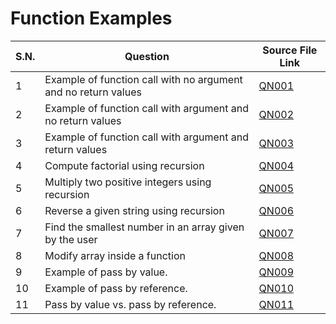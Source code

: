 # Function Examples

| S.N. | Question                                                       | Source File Link |
| ---- | -------------------------------------------------------------- | ---------------- |
| 1    | Example of function call with no argument and no return values | [QN001](QN001.c) |
| 2    | Example of function call with argument and no return values    | [QN002](QN002.c) |
| 3    | Example of function call with argument and return values       | [QN003](QN003.c) |
| 4    | Compute factorial using recursion                              | [QN004](QN004.c) |
| 5    | Multiply two positive integers using recursion                 | [QN005](QN005.c) |
| 6    | Reverse a given string using recursion                         | [QN006](QN006.c) |
| 7    | Find the smallest number in an array given by the user         | [QN007](QN007.c) |
| 8    | Modify array inside a function                                 | [QN008](QN008.c) |
| 9    | Example of pass by value.                                      | [QN009](QN009.c) |
| 10   | Example of pass by reference.                                  | [QN010](QN010.c) |
| 11   | Pass by value vs. pass by reference.                           | [QN011](QN011.c) |
